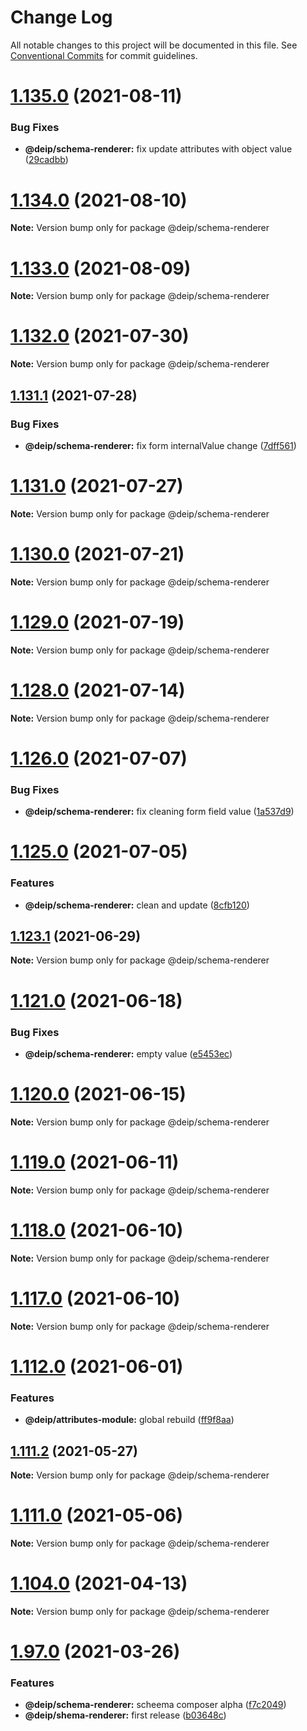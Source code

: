 # Change Log

All notable changes to this project will be documented in this file.
See [Conventional Commits](https://conventionalcommits.org) for commit guidelines.

# [1.135.0](https://gitlab.com/DEIP/deip-client-modules/compare/v1.134.0...v1.135.0) (2021-08-11)


### Bug Fixes

* **@deip/schema-renderer:** fix update attributes with object value ([29cadbb](https://gitlab.com/DEIP/deip-client-modules/commit/29cadbbef73571ad8e5529afca836c67b2a70b4e))





# [1.134.0](https://gitlab.com/DEIP/deip-client-modules/compare/v1.133.0...v1.134.0) (2021-08-10)

**Note:** Version bump only for package @deip/schema-renderer





# [1.133.0](https://gitlab.com/DEIP/deip-client-modules/compare/v1.132.0...v1.133.0) (2021-08-09)

**Note:** Version bump only for package @deip/schema-renderer





# [1.132.0](https://gitlab.com/DEIP/deip-client-modules/compare/v1.131.1...v1.132.0) (2021-07-30)

**Note:** Version bump only for package @deip/schema-renderer





## [1.131.1](https://gitlab.com/DEIP/deip-client-modules/compare/v1.131.0...v1.131.1) (2021-07-28)


### Bug Fixes

* **@deip/schema-renderer:** fix form internalValue change ([7dff561](https://gitlab.com/DEIP/deip-client-modules/commit/7dff561f50fe50d1b2a61bca45cf219ed809c8b6))





# [1.131.0](https://gitlab.com/DEIP/deip-client-modules/compare/v1.130.0...v1.131.0) (2021-07-27)

**Note:** Version bump only for package @deip/schema-renderer





# [1.130.0](https://gitlab.com/DEIP/deip-client-modules/compare/v1.129.0...v1.130.0) (2021-07-21)

**Note:** Version bump only for package @deip/schema-renderer





# [1.129.0](https://gitlab.com/DEIP/deip-client-modules/compare/v1.128.2...v1.129.0) (2021-07-19)

**Note:** Version bump only for package @deip/schema-renderer





# [1.128.0](https://gitlab.com/DEIP/deip-client-modules/compare/v1.127.0...v1.128.0) (2021-07-14)

**Note:** Version bump only for package @deip/schema-renderer





# [1.126.0](https://gitlab.com/DEIP/deip-client-modules/compare/v1.125.0...v1.126.0) (2021-07-07)


### Bug Fixes

* **@deip/schema-renderer:** fix cleaning form field value ([1a537d9](https://gitlab.com/DEIP/deip-client-modules/commit/1a537d91bedfc1f8082223a936a553e395382a77))





# [1.125.0](https://gitlab.com/DEIP/deip-client-modules/compare/v1.124.0...v1.125.0) (2021-07-05)


### Features

* **@deip/schema-renderer:** clean and update ([8cfb120](https://gitlab.com/DEIP/deip-client-modules/commit/8cfb120398dcd79d29d8f8849f1d550fdd5f57c6))





## [1.123.1](https://gitlab.com/DEIP/deip-client-modules/compare/v1.123.0...v1.123.1) (2021-06-29)

**Note:** Version bump only for package @deip/schema-renderer





# [1.121.0](https://gitlab.com/DEIP/deip-client-modules/compare/v1.120.0...v1.121.0) (2021-06-18)


### Bug Fixes

* **@deip/schema-renderer:** empty value ([e5453ec](https://gitlab.com/DEIP/deip-client-modules/commit/e5453ec450c07b7aae0ac97b99b9f8d1f9772a35))





# [1.120.0](https://gitlab.com/DEIP/deip-client-modules/compare/v1.119.0...v1.120.0) (2021-06-15)

**Note:** Version bump only for package @deip/schema-renderer





# [1.119.0](https://gitlab.com/DEIP/deip-client-modules/compare/v1.118.0...v1.119.0) (2021-06-11)

**Note:** Version bump only for package @deip/schema-renderer





# [1.118.0](https://gitlab.com/DEIP/deip-client-modules/compare/v1.116.1...v1.118.0) (2021-06-10)

**Note:** Version bump only for package @deip/schema-renderer





# [1.117.0](https://gitlab.com/DEIP/deip-client-modules/compare/v1.116.1...v1.117.0) (2021-06-10)

**Note:** Version bump only for package @deip/schema-renderer





# [1.112.0](https://gitlab.com/DEIP/deip-client-modules/compare/v1.111.3...v1.112.0) (2021-06-01)


### Features

* **@deip/attributes-module:** global rebuild ([ff9f8aa](https://gitlab.com/DEIP/deip-client-modules/commit/ff9f8aabbffe26f4341462ba44353241eb669dd8))





## [1.111.2](https://gitlab.com/DEIP/deip-client-modules/compare/v1.111.1...v1.111.2) (2021-05-27)

**Note:** Version bump only for package @deip/schema-renderer





# [1.111.0](https://gitlab.com/DEIP/deip-client-modules/compare/v1.110.1...v1.111.0) (2021-05-06)

**Note:** Version bump only for package @deip/schema-renderer





# [1.104.0](https://gitlab.com/DEIP/deip-client-modules/compare/v1.103.0...v1.104.0) (2021-04-13)

**Note:** Version bump only for package @deip/schema-renderer





# [1.97.0](https://gitlab.com/DEIP/deip-client-modules/compare/v1.96.1...v1.97.0) (2021-03-26)


### Features

* **@deip/schema-renderer:** scheema composer alpha ([f7c2049](https://gitlab.com/DEIP/deip-client-modules/commit/f7c2049e8b033de53ff51e734dabbd96d4c17000))
* **@deip/shema-renderer:** first release ([b03648c](https://gitlab.com/DEIP/deip-client-modules/commit/b03648c5312f558b888181dcad67701dfab1b02c))
